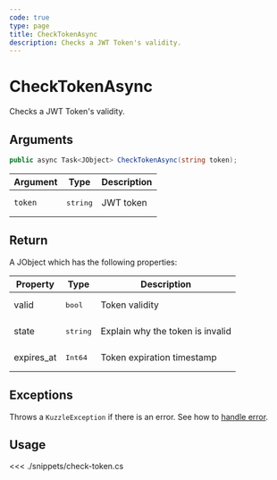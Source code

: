 ```yaml
---
code: true
type: page
title: CheckTokenAsync
description: Checks a JWT Token's validity.
---
```


# CheckTokenAsync

Checks a JWT Token's validity.

## Arguments

```csharp
public async Task<JObject> CheckTokenAsync(string token);
```

| Argument | Type              | Description |
|----------|-------------------|-------------|
| `token`  | <pre>string</pre> | JWT token   |

## Return

A JObject which has the following properties:

| Property   | Type              | Description                      |
|------------|-------------------|----------------------------------|
| valid      | <pre>bool</pre>   | Token validity                   |
| state      | <pre>string</pre> | Explain why the token is invalid |
| expires_at | <pre>Int64</pre>  | Token expiration timestamp       |

## Exceptions

Throws a `KuzzleException` if there is an error. See how to [handle error](/sdk/csharp/1/essentials/error-handling).


## Usage

<<< ./snippets/check-token.cs